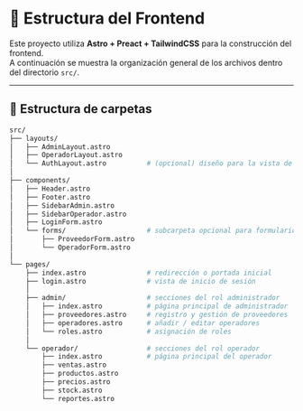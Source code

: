 # 🧩 Estructura del Frontend

Este proyecto utiliza **Astro + Preact + TailwindCSS** para la construcción del frontend.  
A continuación se muestra la organización general de los archivos dentro del directorio `src/`.

---

## 📁 Estructura de carpetas

```bash
src/
├── layouts/
│   ├── AdminLayout.astro
│   ├── OperadorLayout.astro
│   └── AuthLayout.astro          # (opcional) diseño para la vista de login
│
├── components/
│   ├── Header.astro
│   ├── Footer.astro
│   ├── SidebarAdmin.astro
│   ├── SidebarOperador.astro
│   ├── LoginForm.astro
│   └── forms/                    # subcarpeta opcional para formularios
│       ├── ProveedorForm.astro
│       └── OperadorForm.astro
│
└── pages/
    ├── index.astro               # redirección o portada inicial
    ├── login.astro               # vista de inicio de sesión
    │
    ├── admin/                    # secciones del rol administrador
    │   ├── index.astro           # página principal de administrador
    │   ├── proveedores.astro     # registro y gestión de proveedores
    │   ├── operadores.astro      # añadir / editar operadores
    │   └── roles.astro           # asignación de roles
    │
    └── operador/                 # secciones del rol operador
        ├── index.astro           # página principal del operador
        ├── ventas.astro
        ├── productos.astro
        ├── precios.astro
        ├── stock.astro
        └── reportes.astro

